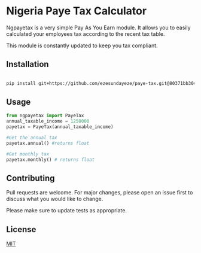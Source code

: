 # Nigeria Paye Tax Calculator

Ngpayetax is a very simple Pay As You Earn module. It allows you to easily calculated your employees tax according to the recent tax table.

This module is constantly updated to keep you tax compliant.

## Installation



```bash

pip install git+https://github.com/ezesundayeze/paye-tax.git@80371bb304ddd2ef6bd5a2e76e30b4b22e4c20f8

```

## Usage

```python
from ngpayetax import PayeTax
annual_taxable_income = 1250000
payetax = PayeTax(annual_taxable_income)

#Get the annual tax
payetax.annual() #returns float

#Get monthly tax
payetax.monthly() # returns float
```

## Contributing
Pull requests are welcome. For major changes, please open an issue first to discuss what you would like to change.

Please make sure to update tests as appropriate.

## License
[MIT](https://choosealicense.com/licenses/mit/)
